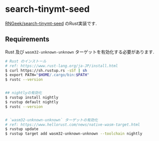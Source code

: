 # search-tinymt-seed
[RNGeek/search-tinymt-seed](https://github.com/RNGeek/search-tinymt-seed) のRust実装です.

## Requirements
Rust 及び `wasm32-unknown-unknown` ターゲットを有効化する必要があります.

```bash
# Rust のインストール
# ref: https://www.rust-lang.org/ja-JP/install.html
$ curl https://sh.rustup.rs -sSf | sh
$ export PATH="$HOME/.cargo/bin:$PATH"
$ rustc --version


## nightlyの有効化
$ rustup install nightly
$ rustup default nightly
$ rustc --version


# `wasm32-unknown-unknown` ターゲットの有効化
# ref: https://www.hellorust.com/news/native-wasm-target.html
$ rustup update
$ rustup target add wasm32-unknown-unknown --toolchain nightly
```
